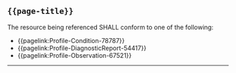 ## <code>{{page-title}}</code>

The resource being referenced SHALL conform to one of the following:
- {{pagelink:Profile-Condition-78787}}
- {{pagelink:Profile-DiagnosticReport-54417}}
- {{pagelink:Profile-Observation-67521}}

---